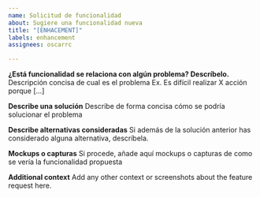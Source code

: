 ```yaml
---
name: Solicitud de funcionalidad
about: Sugiere una funcionalidad nueva
title: "[ENHACEMENT]"
labels: enhancement
assignees: oscarrc

---
```


**¿Está funcionalidad se relaciona con algún problema? Descríbelo.**
Descripción concisa de cual es el problema Ex. Es difícil realizar X acción porque [...]

**Describe una solución**
Describe de forma concisa cómo se podría solucionar el problema

**Describe alternativas consideradas**
Si además de la solución anterior has considerado alguna alternativa, descríbela.

**Mockups o capturas**
Si procede, añade aquí mockups o capturas de como se vería la funcionalidad propuesta

**Additional context**
Add any other context or screenshots about the feature request here.
